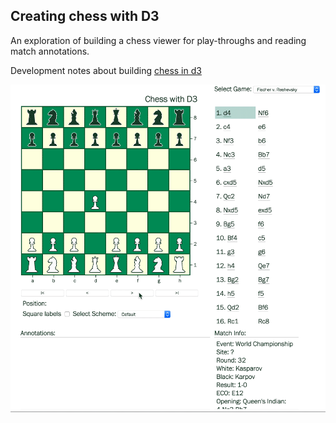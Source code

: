 ## Creating chess with D3

An exploration of building a chess viewer for play-throughs and reading match annotations.  

Development notes about building [chess in d3](https://matthewdhull.github.io/chess/) 

![Chess Demo](img/demo.gif)
